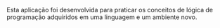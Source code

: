 Esta aplicação foi desenvolvida para praticar os conceitos de lógica de programação adquiridos em uma linguagem e um ambiente novo.
